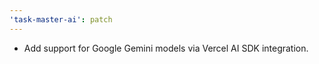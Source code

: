 ```yaml
---
'task-master-ai': patch
---
```


- Add support for Google Gemini models via Vercel AI SDK integration.
